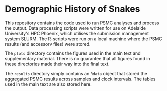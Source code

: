 # Demographic History of Snakes

This repository contains the code used to run PSMC analyses and process the output.
Data processing scripts were written for use on Adelaide University's HPC Phoenix,
which utilises the submission management system SLURM. The R-scripts were run on
a local machine where the PSMC results (and accessory files) were stored.

The `plots` directory contains the figures used in the main text and supplementary
material. There is no guarantee that all figures found in these directories made
their way into the final text.

The `results` directory simply contains an `Rdata` object that stored the aggregated
PSMC results across samples and clock intervals. The tables used in the main text
are also stored here.